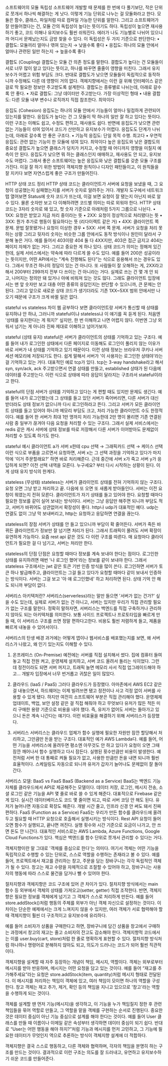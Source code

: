 소프트웨어의 모듈 독립성
소프트웨어 개발할 때 문제를 한 번에 다 풀기보단, 작은 단위로 쪼개서 하나씩 해결하는 게 낫다.
이렇게 기능 단위로 나누는 걸 모듈화라고 한다.
모듈은 함수, 클래스, 파일처럼 따로 컴파일 가능한 단위를 말한다.
그리고 소프트웨어가 잘 만들어졌다는 건, 모듈 간의 독립성이 높다는 뜻이기도 하다.
독립성이 높으면 재사용하기 좋고, 코드 이해나 유지보수도 훨씬 쉬워진다.
에러가 나도 기능별로 나뉘어 있으니까 어디서 문제났는지도 금방 찾을 수 있다.
이 독립성은 두 가지 기준으로 판단한다:
•	결합도: 모듈끼리 얼마나 엮여 있는지 → 낮을수록 좋다
•	응집도: 하나의 모듈 안에서 얼마나 관련된 일만 하는지 → 높을수록 좋다

결합도 (Coupling)
결합도는 모듈 간 의존 정도를 말한다.
결합도가 높다는 건 모듈들이 서로 너무 많이 알고 있다는 뜻이고, 하나를 바꾸면 줄줄이 영향을 미친다.
그래서 유지보수가 어렵고 위험 부담도 크다.
반대로 결합도가 낮으면 모듈들이 독립적으로 동작하니까 수정해도 다른 데 영향이 거의 없다.
객체지향에서는 이런 걸 위해 인터페이스 같은 걸로 딱 필요한 정보만 주고받도록 설계한다.
결합도는 종류별로 나뉘는데, 아래로 갈수록 안 좋다.
•	자료 결합도: 그냥 데이터만 주고받는다. 가장 이상적인 형태
•	내용 결합도: 다른 모듈 내부 변수나 로직까지 직접 참조한다. 최악이다

응집도 (Cohesion)
응집도는 하나의 모듈 안에서 기능들이 얼마나 밀접하게 관련되어 있는지를 말한다.
응집도가 높다는 건 그 모듈이 딱 하나의 일만 잘 하고 있다는 뜻이다.
이런 구조는 이해도 쉽고, 수정도 편하고, 재사용도 쉽다.
반면에 응집도가 낮으면 관련 없는 기능들이 섞여 있어서 코드가 산만하고 유지보수가 어렵다.
응집도도 단계가 나뉘는데, 아래로 갈수록 안 좋은 구조다.
•	기능적 응집도: 단일 목적 수행. 최고다
•	우연적 응집도: 관련 없는 기능이 한 모듈에 섞여 있다. 최악이다
높은 응집도와 낮은 결합도의 중요성
결합도가 높으면 클래스가 덩치가 커지고, 수정할 때 어디까지 영향을 미칠지 예측이 안 된다.
응집도가 낮으면 뭐 하는 클래스인지 애매하고, 재사용도 안 되고, 유지보수도 어렵다.
그래서 좋은 소프트웨어는 높은 응집도와 낮은 결합도를 갖춘 모듈 구조를 가진다.
이걸 잘 하기 위한 방법이 객체지향 원칙이나 디자인 패턴들이고,
이 원칙들을 잘 지키다 보면 자연스럽게 좋은 구조가 만들어진다.

HTTP 상태 코드 정리
HTTP 상태 코드는 클라이언트가 서버에 요청을 보냈을 때, 그 요청이 성공했는지 실패했는지를 서버가 숫자로 알려주는 거다.
개발자 도구에서 네트워크 탭 열어보면 Status에 숫자 코드가 뜨는데, 이걸 보면 요청이 잘 됐는지 아닌지 바로 알 수 있다. 물론 숫자만 보고 다 이해하려면 코드별 의미는 따로 외워야 한다.
HTTP 상태 코드는 3자리 숫자로 돼 있고, 첫 숫자 기준으로 아래처럼 5가지 그룹으로 나뉜다.
•	1XX: 요청은 받았고 지금 처리 중이라는 뜻
•	2XX: 요청이 정상적으로 처리됐다는 뜻
•	3XX: 뭔가 추가로 행동이 필요하다는 뜻 (리다이렉트 같은 거)
•	4XX: 클라이언트 쪽 문제. 문법 잘못됐거나 요청이 이상한 경우
•	5XX: 서버 쪽 문제. 서버가 요청을 처리 못하는 상황
그리고 뒷자리 숫자는 비슷한 그룹 안에서도 동작 방식이나 원인이 달라서 구분해 놓은 거다.
예를 들어서 403이랑 404 둘 다 4XX지만, 403은 접근 금지고 404는 페이지 자체가 없는 거다.
그리고 중요한 게 하나 있다. 상태 코드가 의미는 정해져 있긴 한데, 실제 서비스에서는 약속에 따라 다르게 쓸 수도 있다.
예를 들어 200은 성공이라는 뜻이지만, 어떤 API에서는 "계속 진행해도 된다"는 식으로 응용해서 쓰는 경우도 있다. 그래서 무조건 하나의 정답이 있는 건 아니다.
또 사람들이 잘 오해하는 게, 2XX라고 해서 200부터 299까지 전부 다 쓰이는 건 아니라는 거다.
실제로 쓰는 건 몇 개 안 되고, 나머지는 정의만 돼 있거나 아예 비워져 있는 것도 많다.
그래도 클라이언트 입장에서는 맨 앞 숫자만 보고 대충 어떤 종류의 응답인지는 판단할 수 있으니까, 큰 문제는 안 된다.
그리고 앞으로 새로운 상태 코드가 생기더라도 기존 1XX~5XX 범위 안에서만 나오기 때문에 구조가 크게 바뀔 일은 없다.

stateful vs stateless 차이
웹 공부하다 보면 클라이언트랑 서버가 통신할 때 상태를 유지하냐 안 하냐, 그러니까 stateful이냐 stateless냐 이 얘기를 꼭 듣게 된다.
처음엔 '상태를 유지한다는 게 뭐지?' 싶지만, 한 번 이해하고 나면 어렵지 않다.
이번엔 그냥 외워서 넘기는 게 아니라 진짜 제대로 이해하고 넘어가보자.

stateful (상태 유지)
stateful은 서버가 클라이언트의 상태를 기억하고 있는 구조다.
예를 들어 내가 로그인한 상태에서 다른 페이지로 이동해도 로그인이 풀리지 않는 이유가 바로 서버가 내 상태를 기억하고 있기 때문이다.
이런 상태 정보는 브라우저 쿠키나 서버 세션 메모리에 저장되기도 한다.
쉽게 말해서 서버가 '이 사용자는 로그인한 상태야'라는 걸 기억하고 있는 거다.
대표적인 예로 tcp가 있다.
tcp는 3-way handshake라고 해서 syn, syn/ack, ack 주고받으면서 연결 상태를 만들고,
established 상태가 된 다음에 데이터를 주고받는다.
이런 식으로 상태에 따라 응답이 달라지는 구조라서 stateful이라고 한다.

stateful의 단점
서버가 상태를 기억하고 있다는 게 편할 때도 있지만 문제도 생긴다.
예를 들어 내가 로그인했는데 그 상태를 들고 있던 서버가 죽어버리면,
다른 서버가 대신 받더라도 상태 정보가 없으니까 다시 로그인하라고 뜬다.
그리고 서버가 모든 클라이언트 상태를 들고 있어야 하니까 메모리 부담도 크고,
처리 가능한 클라이언트 수도 한정적이다.
예를 들어 한 서버가 최대 1만 명까지 처리 가능한데 2만 명이 몰리면
기존 연결된 사람 중 일부가 끊겨야 다음 요청을 처리할 수 있는 구조다.
그래서 실제 서비스에서는 redis 같은 캐시 서버에 상태 정보를 따로 저장해서
다른 서버가 이어받아도 문제없이 처리할 수 있도록 하기도 한다.

stateful 예시
클라이언트 a가 서버 x한테 cpu 선택 → 그래픽카드 선택 → 케이스 선택
이런 식으로 부품을 고르면서 요청하면, 서버 x는 그 선택 과정을 기억하고 있다가
마지막에 '이거 주문할래요?' 하면 바로 처리해준다.
근데 중간에 서버 x가 죽고 서버 y가 응답하게 되면? 이전 선택 내역을 모른다.
누구세요? 부터 다시 시작하는 상황이 된다.
이게 상태 유지 방식의 한계다.

stateless (무상태)
stateless는 서버가 클라이언트 상태를 전혀 기억하지 않는 구조다.
요청 오면 그냥 받고 처리하고 끝. 다음에 또 오면 또 새롭게 받아들인다.
서버는 이전 요청이 뭐였는지 전혀 모른다.
클라이언트가 자기 상태를 들고 있어야 한다.
요청할 때마다 필요한 정보를 같이 실어 보내는 방식이다.
서버는 그냥 응답만 해주면 되니까 부담도 적고,
서버가 바뀌어도 상관없어서 확장성이 좋다.
http나 udp가 대표적인 예다.
udp는 연결도 없이 그냥 막 보내버리고, http는 요청하고 응답하면 연결을 끊는다.

stateless의 장점
서버가 상태를 안 들고 있으니까 부담이 확 줄어든다.
서버가 죽든 바뀌든 클라이언트가 정보만 잘 넘기면 처리가 된다.
그래서 트래픽이 몰려도 서버 확장이 유연하게 가능하다.
요즘 rest api 같은 것도 다 이런 구조를 따른다.
매 요청마다 클라이언트가 필요한 걸 다 넘기고, 서버는 처리만 한다.

stateless의 단점
단점은 요청할 때마다 정보를 계속 보내야 한다는 점이다.
로그인한 상태를 유지하려면 매번 '나 로그인 했어'라는 정보를 같이 보내야 한다.
그래서 stateless 구조에서는 jwt 같은 토큰 기반 인증 방식을 많이 쓴다.
로그인하면 서버가 토큰 하나 발급해주고,
클라이언트는 그걸 들고 있다가 요청할 때마다 같이 보내서 인증하는 방식이다.
서버는 그걸 보고 '아 얘 로그인했네' 하고 처리하면 된다.
상태 기억 안 해도 되니까 부담이 없다.

서버리스 아키텍처란?
서버리스(serverless)라는 말만 들으면 '서버가 없는 건가?' 싶을 수도 있는데, 실제로 서버가 없는 건 아니고, 서버는 있지만 우리가 직접 관리할 필요가 없는 구조를 말한다.
정확히 말하자면, 서버리스는 백엔드를 직접 구축하거나 관리하지 않아도 되는 아키텍처를 의미한다.
보통 사이드 프로젝트나 프로토타입을 빠르게 만들 때, 이 서버리스 구조를 쓰면 정말 편하다고한다.
비용도 훨씬 저렴하게 들고, 제품을 빠르게 내놓을 수 있어서이다.

서버리스의 탄생 배경
과거에는 어떻게 앱이나 웹서비스를 배포했는지를 보면, 왜 서버리스가 나왔고, 왜 인기 있는지도 이해할 수 있다.
1. 온프레미스 (On-Premise)
예전에는 서버를 직접 설치해서 썼다.
집에 컴퓨터 들여놓고 직접 전원 켜고, 운영체제 설치하고, 서버 코드 올려서 돌리는 식이었다.
그런데 정전이라도 되면 서버 꺼지고, 트래픽 늘면 메모리 사서 직접 업그레이드해야 하고…
개발자 입장에서 너무 번거롭고 귀찮은 일이 많았다.
2. 클라우드 (IaaS / PaaS)
그러다 클라우드가 등장했다.
아마존에서 AWS EC2 같은 걸 내놓으면서, 하드웨어는 이제 빌려쓰면 됐고
정전이나 사고 걱정 없이 서버를 사용할 수 있게 됐다.
하지만 여전히 소프트웨어 부분은 직접 관리해야 했다.
운영체제 업데이트, 백업, 보안 설정 같은 걸 직접 해줘야 하고
무엇보다 유저가 많든 적든 미리 구매한 용량 기준으로 비용을 내야 했다.
즉, 유저가 없어도 서버는 돌아가고 있으니 돈은 계속 나간다는 얘기다.
이런 비효율을 해결하기 위해 서버리스가 등장했다.

3. 서버리스
서버리스는 클라우드 업체가 함수 실행에 필요한 자원만 잠깐 할당해서 처리하고,
그만큼만 돈을 받는 구조다.
대표적인 예가 AWS Lambda다.
예를 들어, 어떤 기능을 서버리스에 올려두면 평소엔 아무것도 안 하고 있다가
요청이 오면 그때 잠깐 깨어나서 함수 실행하고 다시 잠든다.
실행된 횟수만큼만 비용이 발생한다.
예전처럼 서버 한 대 통째로 켜둘 필요가 없고, 사용한 만큼만 돈을 내면 되니까 훨씬 효율적이다.
스케일링도 자동으로 되니까 유저가 갑자기 늘어나도 문제없이 잘 돌아간다.

서버리스 모델: BaaS vs FaaS
BaaS (Backend as a Service)
BaaS는 백엔드 기능 자체를 클라우드에서 API로 제공해주는 모델이다.
데이터 저장, 로그인, 메시지 전송, 소셜 로그인 같은 기능을
API 몇 줄로 바로 쓸 수 있게 해준다.
대표적으로 Firebase 같은 게 있다.
실시간 데이터베이스도 코드 몇 줄이면 되고, 따로 서버 코딩 안 해도 된다.
유저가 늘어나면 자동으로 확장도 해준다.
개발 시간 줄고, 인프라 신경 안 써도 돼서 진짜 편하다.
FaaS (Function as a Service)
FaaS는 우리가 만든 함수를 클라우드에 올려두고
필요할 때 HTTP 요청으로 호출해서 실행시키는 방식이다.
Rest API 요청이 들어오면 함수가 실행되고, 끝나면 꺼진다.
실행 횟수와 시간 기준으로 요금이 나가고, 안 쓰면 돈도 안 나간다.
대표적인 서비스로는 AWS Lambda, Azure Functions, Google Cloud Functions가 있다.
핵심은 백엔드를 함수 단위로 쪼개서 관리할 수 있다는 거다.

객체지향이란 말 그대로 '객체를 중심으로 한다'는 의미다. 
여기서 객체는 어떤 기능을 독립적으로 수행할 수 있는 단위로, 스스로 역할을 수행하는 존재라고 볼 수 있다. 
예를 들어, 프로젝트에서 재고를 관리하는 창고, 주문을 담는 장바구니는 각각 독립적인 객체가 될 수 있다. 
창고는 재고 수량을 자체적으로 조절할 수 있어야 하고, 장바구니는 사용자의 행동에 따라 스스로 물건을 담거나 뺄 수 있어야 한다.

절차지향과 객체지향은 코드 구조에 있어 큰 차이가 있다. 
절차지향 방식에서는 main 함수 등 외부에서 객체의 상태를 가져오고(setter, getter) 직접 조작한다. 
반면, 객체지향은 필요한 정보를 객체에게 넘기고 그 객체가 스스로 처리하게 만든다. 
예를 들어 store.addStock()처럼 행동의 주체를 외부가 아닌 객체 자신으로 설정하는 것이다. 
이 차이는 단순한 예제에서는 크게 느껴지지 않을 수 있지만, 여러 객체가 서로 협력해야 할 때 객체지향이 훨씬 더 구조적이고 유지보수에 유리하다.

예를 들어 소비자가 상품을 구매한다고 하면, 장바구니에 담긴 상품을 창고에서 구매하는 과정에서 창고의 재고는 줄고 소비자의 잔고도 감소해야 한다. 
객체지향적 코드에서는 이를 user.buy(cart, store)처럼 한 줄로 명확하게 표현할 수 있다. 
절차지향 방식처럼 하나하나 명령어로 분해하지 않아도 되고, 의도가 드러나는 코드가 되어 훨씬 직관적이다.

객체지향을 설계할 때 자주 등장하는 개념이 책임, 메시지, 역할이다. 
객체는 외부로부터 메시지를 받아 반응하며, 메시지는 어떤 요청을 담고 있는 것이다. 
예를 들어 “재고를 추가해주세요”라는 요청은 store.addStock(item, quantity)처럼 메시지 형태로 전달된다.
이 메시지를 처리하는 책임이 객체에 있고, 여러 책임이 모이면 하나의 역할을 구성한다. 
창고 객체는 재고 추가, 제거, 확인 등의 책임을 지니고 있으므로 '창고'라는 역할을 수행하게 되는 것이다.

객체를 설계할 땐 먼저 기능(메시지)을 생각하고, 이 기능을 누가 책임질지 정한 후 관련 책임들을 묶어 역할로 만들고, 그 역할을 맡을 객체를 구현하는 순서로 진행된다. 
중요한 것은 데이터 중심이 아닌 기능 중심으로 설계를 해야 한다는 것이다. 
예를 들어 User 클래스를 만들 때 이름이나 이메일 같은 속성부터 생각하면 데이터 중심이 되기 쉽다. 
반대로 “User는 어떤 행동을 해야 하지?”처럼 기능과 메시지를 먼저 고민하고, 그 기능에 필요한 데이터가 무엇인지 역으로 추론하는 방식이 객체지향 설계에 더 적합하다.

객체지향은 결국 스스로 행동하고, 다른 객체와 협력하며, 각자의 책임을 분명히 하는 구조를 만드는 것이다. 
결과적으로 이런 구조는 의도를 잘 드러내고, 유연하고 유지보수하기 쉬운 코드를 만들어준다.
